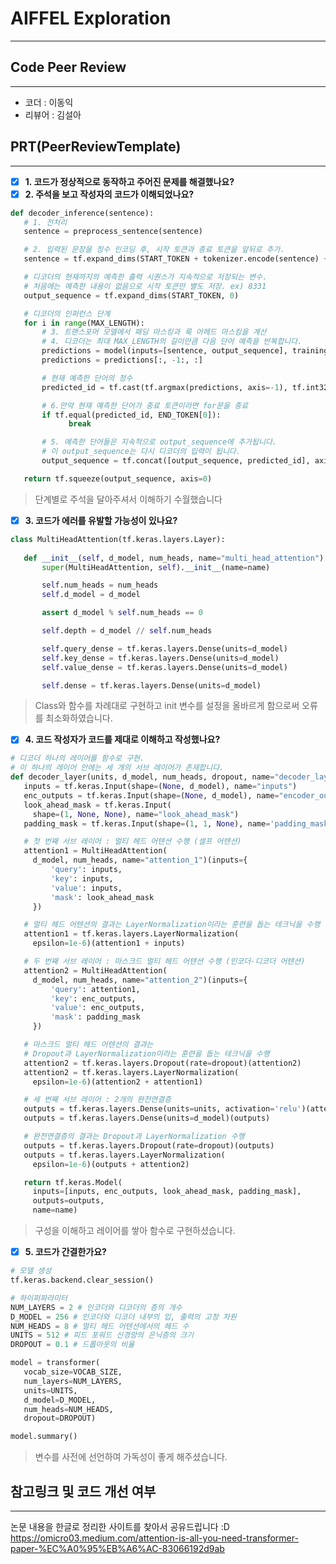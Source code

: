 # AIFFEL Exploration
----  
## **Code Peer Review**
------------------
- 코더 : 이동익
- 리뷰어 : 김설아

## **PRT(PeerReviewTemplate)**  
------------------  
- [x] **1. 코드가 정상적으로 동작하고 주어진 문제를 해결했나요?**
- [x] **2. 주석을 보고 작성자의 코드가 이해되었나요?**  
 ```python
 def decoder_inference(sentence):
    # 1. 전처리
    sentence = preprocess_sentence(sentence)

    # 2. 입력된 문장을 정수 인코딩 후, 시작 토큰과 종료 토큰을 앞뒤로 추가.
    sentence = tf.expand_dims(START_TOKEN + tokenizer.encode(sentence) + END_TOKEN, axis=0)

    # 디코더의 현재까지의 예측한 출력 시퀀스가 지속적으로 저장되는 변수.
    # 처음에는 예측한 내용이 없음으로 시작 토큰만 별도 저장. ex) 8331
    output_sequence = tf.expand_dims(START_TOKEN, 0)

    # 디코더의 인퍼런스 단계
    for i in range(MAX_LENGTH):
        # 3. 트랜스포머 모델에서 패딩 마스킹과 룩 어헤드 마스킹을 계산
        # 4. 디코더는 최대 MAX_LENGTH의 길이만큼 다음 단어 예측을 반복합니다.
        predictions = model(inputs=[sentence, output_sequence], training=False)
        predictions = predictions[:, -1:, :]

        # 현재 예측한 단어의 정수
        predicted_id = tf.cast(tf.argmax(predictions, axis=-1), tf.int32)

        # 6.만약 현재 예측한 단어가 종료 토큰이라면 for문을 종료
        if tf.equal(predicted_id, END_TOKEN[0]):
              break

        # 5. 예측한 단어들은 지속적으로 output_sequence에 추가됩니다.
        # 이 output_sequence는 다시 디코더의 입력이 됩니다.
        output_sequence = tf.concat([output_sequence, predicted_id], axis=-1)

    return tf.squeeze(output_sequence, axis=0)
 ```
 > 단계별로 주석을 달아주셔서 이해하기 수월했습니다

- [x] **3. 코드가 에러를 유발할 가능성이 있나요?**
 ```python
class MultiHeadAttention(tf.keras.layers.Layer):
    
    def __init__(self, d_model, num_heads, name="multi_head_attention"):
        super(MultiHeadAttention, self).__init__(name=name)

        self.num_heads = num_heads
        self.d_model = d_model

        assert d_model % self.num_heads == 0

        self.depth = d_model // self.num_heads

        self.query_dense = tf.keras.layers.Dense(units=d_model)
        self.key_dense = tf.keras.layers.Dense(units=d_model)
        self.value_dense = tf.keras.layers.Dense(units=d_model)

        self.dense = tf.keras.layers.Dense(units=d_model)
 ```
 > Class와 함수를 차례대로 구현하고 init 변수를 설정을 올바르게 함으로써 오류를 최소화하였습니다.

- [x] **4. 코드 작성자가 코드를 제대로 이해하고 작성했나요?**  
  
 ```python
 # 디코더 하나의 레이어를 함수로 구현.
# 이 하나의 레이어 안에는 세 개의 서브 레이어가 존재합니다.
def decoder_layer(units, d_model, num_heads, dropout, name="decoder_layer"):
    inputs = tf.keras.Input(shape=(None, d_model), name="inputs")
    enc_outputs = tf.keras.Input(shape=(None, d_model), name="encoder_outputs")
    look_ahead_mask = tf.keras.Input(
      shape=(1, None, None), name="look_ahead_mask")
    padding_mask = tf.keras.Input(shape=(1, 1, None), name='padding_mask')

    # 첫 번째 서브 레이어 : 멀티 헤드 어텐션 수행 (셀프 어텐션)
    attention1 = MultiHeadAttention(
      d_model, num_heads, name="attention_1")(inputs={
          'query': inputs,
          'key': inputs,
          'value': inputs,
          'mask': look_ahead_mask
      })

    # 멀티 헤드 어텐션의 결과는 LayerNormalization이라는 훈련을 돕는 테크닉을 수행
    attention1 = tf.keras.layers.LayerNormalization(
      epsilon=1e-6)(attention1 + inputs)

    # 두 번째 서브 레이어 : 마스크드 멀티 헤드 어텐션 수행 (인코더-디코더 어텐션)
    attention2 = MultiHeadAttention(
      d_model, num_heads, name="attention_2")(inputs={
          'query': attention1,
          'key': enc_outputs,
          'value': enc_outputs,
          'mask': padding_mask
      })

    # 마스크드 멀티 헤드 어텐션의 결과는
    # Dropout과 LayerNormalization이라는 훈련을 돕는 테크닉을 수행
    attention2 = tf.keras.layers.Dropout(rate=dropout)(attention2)
    attention2 = tf.keras.layers.LayerNormalization(
      epsilon=1e-6)(attention2 + attention1)

    # 세 번째 서브 레이어 : 2개의 완전연결층
    outputs = tf.keras.layers.Dense(units=units, activation='relu')(attention2)
    outputs = tf.keras.layers.Dense(units=d_model)(outputs)

    # 완전연결층의 결과는 Dropout과 LayerNormalization 수행
    outputs = tf.keras.layers.Dropout(rate=dropout)(outputs)
    outputs = tf.keras.layers.LayerNormalization(
      epsilon=1e-6)(outputs + attention2)

    return tf.keras.Model(
      inputs=[inputs, enc_outputs, look_ahead_mask, padding_mask],
      outputs=outputs,
      name=name)
 ```
 > 구성을 이해하고 레이어를 쌓아 함수로 구현하셨습니다.

- [x] **5. 코드가 간결한가요?**  
  
 ```python
 # 모델 생성
tf.keras.backend.clear_session()

# 하이퍼파라미터
NUM_LAYERS = 2 # 인코더와 디코더의 층의 개수
D_MODEL = 256 # 인코더와 디코더 내부의 입, 출력의 고정 차원
NUM_HEADS = 8 # 멀티 헤드 어텐션에서의 헤드 수 
UNITS = 512 # 피드 포워드 신경망의 은닉층의 크기
DROPOUT = 0.1 # 드롭아웃의 비율

model = transformer(
    vocab_size=VOCAB_SIZE,
    num_layers=NUM_LAYERS,
    units=UNITS,
    d_model=D_MODEL,
    num_heads=NUM_HEADS,
    dropout=DROPOUT)

model.summary()
 ```
 > 변수를 사전에 선언하여 가독성이 좋게 해주셨습니다.

## **참고링크 및 코드 개선 여부**  
------------------  
논문 내용을 한글로 정리한 사이트를 찾아서 공유드립니다 :D  
https://omicro03.medium.com/attention-is-all-you-need-transformer-paper-%EC%A0%95%EB%A6%AC-83066192d9ab
    
